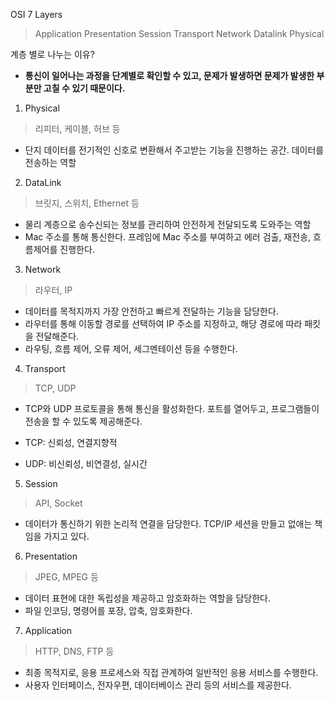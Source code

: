 OSI 7 Layers

> Application
> Presentation
> Session
> Transport
> Network
> Datalink
> Physical

계층 별로 나누는 이유?
- **통신이 일어나는 과정을 단계별로 확인할 수 있고, 문제가 발생하면 문제가 발생한 부분만 고칠 수 있기 때문이다.**

1) Physical
> 리피터, 케이블, 허브 등
- 단지 데이터를 전기적인 신호로 변환해서 주고받는 기능을 진행하는 공간. 데이터를 전송하는 역할

2) DataLink
> 브릿지, 스위치, Ethernet 등
- 물리 계층으로 송수신되는 정보를 관리하여 안전하게 전달되도록 도와주는 역할 
- Mac 주소를 통해 통신한다. 프레임에 Mac 주소를 부여하고 에러 검출, 재전송, 흐름제어를 진행한다.

3) Network
> 라우터, IP
- 데이터를 목적지까지 가장 안전하고 빠르게 전달하는 기능을 담당한다.
- 라우터를 통해 이동할 경로를 선택하여 IP 주소를 지정하고, 해당 경로에 따라 패킷을 전달해준다.
- 라우팅, 흐름 제어, 오류 제어, 세그멘테이션 등을 수행한다.

4) Transport
> TCP, UDP
- TCP와 UDP 프로토콜을 통해 통신을 활성화한다. 포트를 열어두고, 프로그램들이 전송을 할 수 있도록 제공해준다.

- TCP: 신뢰성, 연결지향적
- UDP: 비신뢰성, 비연결성, 실시간

5) Session
> API, Socket
- 데이터가 통신하기 위한 논리적 연결을 담당한다. TCP/IP 세션을 만들고 없애는 책임을 가지고 있다.

6) Presentation
> JPEG, MPEG 등
- 데이터 표현에 대한 독립성을 제공하고 암호화하는 역할을 담당한다.
- 파일 인코딩, 명령어를 포장, 압축, 암호화한다.

7) Application
> HTTP, DNS, FTP 등
- 최종 목적지로, 응용 프로세스와 직접 관계하여 일반적인 응용 서비스를 수행한다.
- 사용자 인터페이스, 전자우편, 데이터베이스 관리 등의 서비스를 제공한다.
